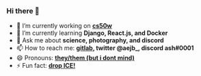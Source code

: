 ### Hi there 👋

- 🔭 I’m currently working on **[cs50w](https://github.com/aejb/cs50w)**
- 🌱 I’m currently learning **Django, React.js, and Docker**
- 💬 Ask me about **science, photography, and discord**
- 📫 How to reach me: **[gitlab](https://gitlab.com/aejb), twitter @aejb_, discord ash#0001**
- 😄 Pronouns: **[they/them (but i dont mind)](http://pronoun.is/they/them)**
- ⚡ Fun fact: **[drop ICE!](https://github.com/drop-ice/dear-github-2.0)**

